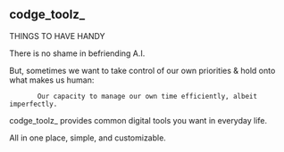 ## codge_toolz_
THINGS TO HAVE HANDY

There is no shame in befriending A.I.

But, sometimes we want to take control of our own priorities & hold onto what makes us human:
                            
           Our capacity to manage our own time efficiently, albeit imperfectly.

codge_toolz_ provides common digital tools you want in everyday life.

All in one place, simple, and customizable.

